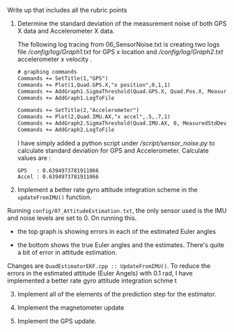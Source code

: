 Write up that includes all the rubric points

1. Determine the standard deviation of the measurement noise of both GPS X data and Accelerometer X data.

   The following log tracing from 06_SensorNoise.txt is creating two logs file */config/log/Graph1.txt* for GPS x location  and */config/log/Graph2.txt* accelerometer x velocity .  

   ```reStructuredText
   # graphing commands
   Commands += SetTitle(1,"GPS")
   Commands += Plot(1,Quad.GPS.X,"x position",0,1,1)
   Commands += AddGraph1.SigmaThreshold(Quad.GPS.X, Quad.Pos.X, MeasuredStdDev_GPSPosXY,64,73,2)
   Commands += AddGraph1.LogToFile
   
   Commands += SetTitle(2,"Accelerometer")
   Commands += Plot(2,Quad.IMU.AX,"x accel",.5,.7,1)
   Commands += AddGraph2.SigmaThreshold(Quad.IMU.AX, 0, MeasuredStdDev_AccelXY,64,73,2)
   Commands += AddGraph2.LogToFile
   ```

     I have simply added a python script under */script/sensor_noise.py* to calculate standard deviation for GPS and Accelerometer. Calculate values are : 

   ```
   GPS   : 0.6394973781911066
   Accel : 0.6394973781911066
   ```

   

2.  Implement a better rate gyro attitude integration scheme in the `updateFromIMU()` function.

   Running `config/07_AttitudeEstimation.txt`, the only sensor used is the IMU and noise levels are set to 0. On running this. 

   + the top graph is showing errors in each of the estimated Euler angles 

   + the bottom shows the true Euler angles and the estimates. There's quite a bit of error in attitude estimation.

   Changes are `QuadEstimatorEKF.cpp :: UpdateFromIMU()`. To reduce the errors in the estimated attitude (Euler Angels) with 0.1 rad, I have implemented a better rate gyro attitude integration schme t​     

3.  Implement all of the elements of the prediction step for the estimator.

4.  Implement the magnetometer update

5.  Implement the GPS update.